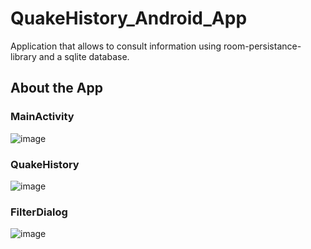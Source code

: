 # QuakeHistory_Android_App
Application that allows to consult information using room-persistance-library and a sqlite database.

## About the App

### MainActivity
![image](https://user-images.githubusercontent.com/94985283/222416668-0849b833-7646-4dc0-8630-41f483bc8fb6.png)

### QuakeHistory
![image](https://user-images.githubusercontent.com/94985283/222416720-cc80ec24-0f26-48fa-b431-b2d58c9c4acc.png)

### FilterDialog
![image](https://user-images.githubusercontent.com/94985283/222416905-8dacfb17-4c6d-4a61-8545-50703c4efa23.png)





